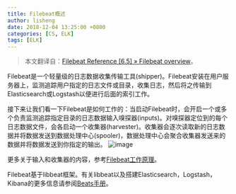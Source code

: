 ```yaml
---
title: Filebeat概述
author: lisheng
date: 2018-12-04 13:25:00 +0800
categories: [CS, ELK]
tags: [ELK]
---
```


>本文翻译自：[Filebeat Reference [6.5] » Filebeat overview](https://www.elastic.co/guide/en/beats/filebeat/current/filebeat-overview.html#filebeat-overview)。

Filebeat是一个轻量级的日志数据收集传输工具(shipper)。Filebeat安装在用户服务器上，监测追踪用户指定的日志文件或目录，收集日志，然后将之传输到Elasticsearch或Logstash以便进行后面的索引工作。

接下来让我们看一下Filebeat是如何工作的：当启动Filebeat时，会开启一个或多个负责监测追踪指定目录的日志数据输入嗅探器(inputs)。对嗅探器定位到的每个日志数据文件，会各启动一个收集器(harvester)。收集器会逐次读取新的日志数据并将数据发送到数据处理中心(spooler)，数据处理中心会聚合收集器发送来的数据并将数据发送到你指定的输出。
![image](https://www.elastic.co/guide/en/beats/filebeat/current/images/filebeat.png)

更多关于输入和收集器的内容，参考[Filebeat工作原理](https://www.elastic.co/guide/en/beats/filebeat/current/how-filebeat-works.html)。

Filebeat基于libbeat框架。有关libbeat以及搭建Elasticsearch，Logstash，Kibana的更多信息请参阅[Beats手册](https://www.elastic.co/guide/en/beats/libbeat/6.5/index.html)。
